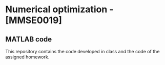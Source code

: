 Numerical optimization - [MMSE0019]
===================================

MATLAB code
-----------

This repository contains the code developed in class and the code of the assigned homework.
